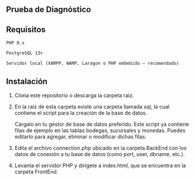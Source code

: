 ﻿## Prueba de Diagnóstico

## Requisitos

    PHP 8.x

    PostgreSQL 13+

    Servidor local (XAMPP, WAMP, Laragon o PHP embebido — recomendado)

## Instalación

1.  Clona este repositorio o descarga la carpeta raiz.

2.  En la raíz de esta carpeta existe una carpeta llamada sql, la cual contiene el script para la creación de la base de datos.


    Cárgalo en tu gestor de base de datos preferido.
    Este script ya contiene filas de ejemplo en las tablas bodegas, sucursales y monedas. Puedes editarlo para agregar, eliminar o modificar dichas filas.

 3. Edita el archivo connection.php ubicado en la carpeta BackEnd con los datos de conexión a tu base de datos (como port, user, dbname, etc.).

 4. Levanta el servidor PHP y dirígete a index.html, que se encuentra en la carpeta FrontEnd.

